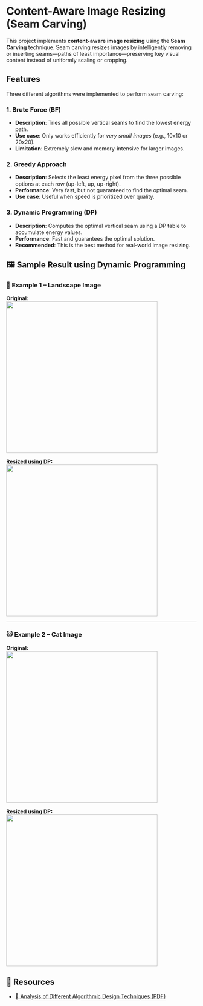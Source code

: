 # Content-Aware Image Resizing (Seam Carving)

This project implements **content-aware image resizing** using the **Seam Carving** technique. Seam carving resizes images by intelligently removing or inserting seams—paths of least importance—preserving key visual content instead of uniformly scaling or cropping.

## Features

Three different algorithms were implemented to perform seam carving:

### 1. Brute Force (BF)
- **Description**: Tries all possible vertical seams to find the lowest energy path.
- **Use case**: Only works efficiently for *very small images* (e.g., 10x10 or 20x20).
- **Limitation**: Extremely slow and memory-intensive for larger images.

### 2. Greedy Approach
- **Description**: Selects the least energy pixel from the three possible options at each row (up-left, up, up-right).
- **Performance**: Very fast, but not guaranteed to find the optimal seam.
- **Use case**: Useful when speed is prioritized over quality.

### 3. Dynamic Programming (DP)
- **Description**: Computes the optimal vertical seam using a DP table to accumulate energy values.
- **Performance**: Fast and guarantees the optimal solution.
- **Recommended**: This is the best method for real-world image resizing.

## 🖼️ Sample Result using Dynamic Programming
### 🌄 Example 1 – Landscape Image
**Original:**  
<img src="Resources/sample1.jpg" width="400"/>

**Resized using DP:**  
<img src="Resources/output1.jpg" width="400"/>

---

### 🐱 Example 2 – Cat Image
**Original:**  
<img src="Resources/sample3.png" width="400"/>

**Resized using DP:**  
<img src="Resources/output3.jpg" width="400"/>


## 📄 Resources

- [📄 Analysis of Different Algorithmic Design Techniques (PDF)](Resources/Analysis_of_Different_Algorithmic_Design_Technique.pdf)

